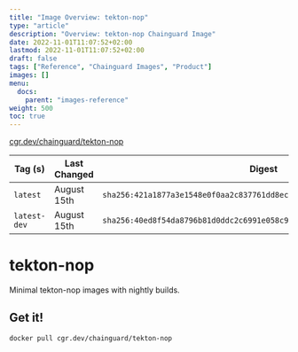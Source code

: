 ```yaml
---
title: "Image Overview: tekton-nop"
type: "article"
description: "Overview: tekton-nop Chainguard Image"
date: 2022-11-01T11:07:52+02:00
lastmod: 2022-11-01T11:07:52+02:00
draft: false
tags: ["Reference", "Chainguard Images", "Product"]
images: []
menu:
  docs:
    parent: "images-reference"
weight: 500
toc: true
---
```


[cgr.dev/chainguard/tekton-nop](https://github.com/chainguard-images/images/tree/main/images/tekton-nop)

| Tag (s)       | Last Changed | Digest                                                                    |
|---------------|--------------|---------------------------------------------------------------------------|
|  `latest`     | August 15th  | `sha256:421a1877a3e1548e0f0aa2c837761dd8ecd5b7ee10dc5882bc6c44da45c4a792` |
|  `latest-dev` | August 15th  | `sha256:40ed8f54da8796b81d0ddc2c6991e058c9b5c9a399e1e08edfe2745051ebf855` |

# tekton-nop

Minimal tekton-nop images with nightly builds.

## Get it!

```shell
docker pull cgr.dev/chainguard/tekton-nop
```
